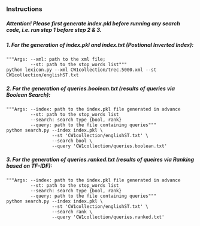 ### Instructions

##### Attention! Please first generate index.pkl before running any search code, i.e. run step 1 before step 2 & 3.

##### 1. For the generation of index.pkl and index.txt (Postional Inverted Index):
```
"""Args: --xml: path to the xml file; 
         --st: path to the stop_words list"""
python lexicon.py --xml CW1collection/trec.5000.xml --st CW1collection/englishST.txt
```
##### 2. For the generation of queries.boolean.txt (results of queries via Boolean Search):
```
"""Args: --index: path to the index.pkl file generated in advance
         --st: path to the stop_words list
         --search: search type {bool, rank}
         --query: path to the file containing queries""" 
python search.py --index index.pkl \
                 --st 'CW1collection/englishST.txt' \
                 --search bool \
                 --query 'CW1collection/queries.boolean.txt' 
```
##### 3. For the generation of queries.ranked.txt (results of queires via Ranking based on TF-IDF):
```
"""Args: --index: path to the index.pkl file generated in advance
         --st: path to the stop_words list
         --search: search type {bool, rank}
         --query: path to the file containing queries""" 
python search.py --index index.pkl \
                 --st 'CW1collection/englishST.txt' \
                 --search rank \
                 --query 'CW1collection/queries.ranked.txt'
```
